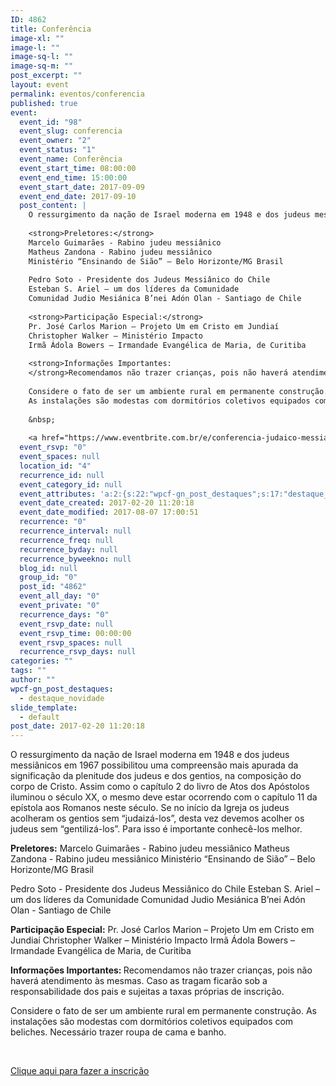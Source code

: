 ```yaml
---
ID: 4862
title: Conferência
image-xl: ""
image-l: ""
image-sq-l: ""
image-sq-m: ""
post_excerpt: ""
layout: event
permalink: eventos/conferencia
published: true
event:
  event_id: "98"
  event_slug: conferencia
  event_owner: "2"
  event_status: "1"
  event_name: Conferência
  event_start_time: 08:00:00
  event_end_time: 15:00:00
  event_start_date: 2017-09-09
  event_end_date: 2017-09-10
  post_content: |
    O ressurgimento da nação de Israel moderna em 1948 e dos judeus messiânicos em 1967 possibilitou uma compreensão mais apurada da significação da plenitude dos judeus e dos gentios, na composição do corpo de Cristo. Assim como o capítulo 2 do livro de Atos dos Apóstolos iluminou o século XX, o mesmo deve estar ocorrendo com o capítulo 11 da epístola aos Romanos neste século. Se no início da Igreja os judeus acolheram os gentios sem “judaizá-los”, desta vez devemos acolher os judeus sem “gentilizá-los”. Para isso é importante conhecê-los melhor.
    
    <strong>Preletores:</strong>
    Marcelo Guimarães - Rabino judeu messiânico
    Matheus Zandona - Rabino judeu messiânico
    Ministério “Ensinando de Sião” – Belo Horizonte/MG Brasil
    
    Pedro Soto - Presidente dos Judeus Messiânico do Chile
    Esteban S. Ariel – um dos líderes da Comunidade
    Comunidad Judio Mesiánica B’nei Adón Olan - Santiago de Chile
    
    <strong>Participação Especial:</strong>
    Pr. José Carlos Marion – Projeto Um em Cristo em Jundiaí
    Christopher Walker – Ministério Impacto
    Irmã Ádola Bowers – Irmandade Evangélica de Maria, de Curitiba
    
    <strong>Informações Importantes:
    </strong>Recomendamos não trazer crianças, pois não haverá atendimento às mesmas. Caso as tragam ficarão sob a responsabilidade dos pais e sujeitas a taxas próprias de inscrição.
    
    Considere o fato de ser um ambiente rural em permanente construção.
    As instalações são modestas com dormitórios coletivos equipados com beliches. Necessário trazer roupa de cama e banho.
    
    &nbsp;
    
    <a href="https://www.eventbrite.com.br/e/conferencia-judaico-messianico-e-crista-tickets-36807093006">Clique aqui para fazer a inscrição</a>
  event_rsvp: "0"
  event_spaces: null
  location_id: "4"
  recurrence_id: null
  event_category_id: null
  event_attributes: 'a:2:{s:22:"wpcf-gn_post_destaques";s:17:"destaque_novidade";s:14:"slide_template";s:7:"default";}'
  event_date_created: 2017-02-20 11:20:18
  event_date_modified: 2017-08-07 17:00:51
  recurrence: "0"
  recurrence_interval: null
  recurrence_freq: null
  recurrence_byday: null
  recurrence_byweekno: null
  blog_id: null
  group_id: "0"
  post_id: "4862"
  event_all_day: "0"
  event_private: "0"
  recurrence_days: "0"
  event_rsvp_date: null
  event_rsvp_time: 00:00:00
  event_rsvp_spaces: null
  recurrence_rsvp_days: null
categories: ""
tags: ""
author: ""
wpcf-gn_post_destaques:
  - destaque_novidade
slide_template:
  - default
post_date: 2017-02-20 11:20:18
---
```

O ressurgimento da nação de Israel moderna em 1948 e dos judeus messiânicos em 1967 possibilitou uma compreensão mais apurada da significação da plenitude dos judeus e dos gentios, na composição do corpo de Cristo. Assim como o capítulo 2 do livro de Atos dos Apóstolos iluminou o século XX, o mesmo deve estar ocorrendo com o capítulo 11 da epístola aos Romanos neste século. Se no início da Igreja os judeus acolheram os gentios sem “judaizá-los”, desta vez devemos acolher os judeus sem “gentilizá-los”. Para isso é importante conhecê-los melhor.

<strong>Preletores:</strong>
Marcelo Guimarães - Rabino judeu messiânico
Matheus Zandona - Rabino judeu messiânico
Ministério “Ensinando de Sião” – Belo Horizonte/MG Brasil

Pedro Soto - Presidente dos Judeus Messiânico do Chile
Esteban S. Ariel – um dos líderes da Comunidade
Comunidad Judio Mesiánica B’nei Adón Olan - Santiago de Chile

<strong>Participação Especial:</strong>
Pr. José Carlos Marion – Projeto Um em Cristo em Jundiaí
Christopher Walker – Ministério Impacto
Irmã Ádola Bowers – Irmandade Evangélica de Maria, de Curitiba

<strong>Informações Importantes:
</strong>Recomendamos não trazer crianças, pois não haverá atendimento às mesmas. Caso as tragam ficarão sob a responsabilidade dos pais e sujeitas a taxas próprias de inscrição.

Considere o fato de ser um ambiente rural em permanente construção.
As instalações são modestas com dormitórios coletivos equipados com beliches. Necessário trazer roupa de cama e banho.

&nbsp;

<a href="https://www.eventbrite.com.br/e/conferencia-judaico-messianico-e-crista-tickets-36807093006">Clique aqui para fazer a inscrição</a>